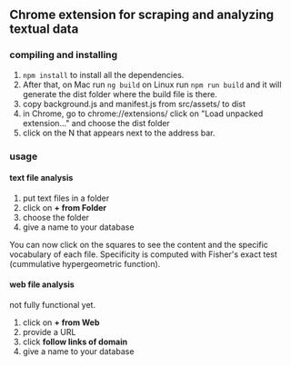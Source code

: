 ##  Chrome extension for scraping and analyzing textual data

### compiling and installing

1. `npm install` to install all the dependencies.
2. After that, on Mac run `ng build` on Linux run  `npm run build` and it will generate the dist folder where the build file is there.
3. copy background.js and manifest.js from src/assets/ to dist
4. in Chrome, go to chrome://extensions/ click on "Load unpacked extension..." and choose the dist folder
5. click on the N that appears next to the address bar.

### usage

#### text file analysis

1. put text files in a folder
2. click on **+ from Folder**
3. choose the folder
4. give a name to your database

You can now click on the squares to see the content and the specific vocabulary of each file. Specificity is computed with Fisher's exact test (cummulative hypergeometric function).

#### web file analysis

not fully functional yet.

1. click on **+ from Web**
2. provide a URL
3. click **follow links of domain**
4. give a name to your database

